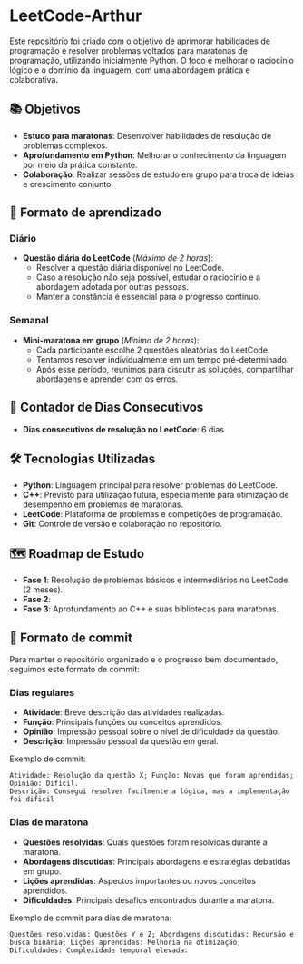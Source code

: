 # LeetCode-Arthur

Este repositório foi criado com o objetivo de aprimorar habilidades de programação e resolver problemas voltados para maratonas de programação, utilizando inicialmente Python. O foco é melhorar o raciocínio lógico e o domínio da linguagem, com uma abordagem prática e colaborativa.

## 📚 Objetivos
- **Estudo para maratonas**: Desenvolver habilidades de resolução de problemas complexos.
- **Aprofundamento em Python**: Melhorar o conhecimento da linguagem por meio da prática constante.
- **Colaboração**: Realizar sessões de estudo em grupo para troca de ideias e crescimento conjunto.

## 🚀 Formato de aprendizado

### Diário
- **Questão diária do LeetCode** (*Máximo de 2 horas*):
  - Resolver a questão diária disponível no LeetCode.
  - Caso a resolução não seja possível, estudar o raciocínio e a abordagem adotada por outras pessoas.
  - Manter a constância é essencial para o progresso contínuo.

### Semanal
- **Mini-maratona em grupo** (*Mínimo de 2 horas*):
  - Cada participante escolhe 2 questões aleatórias do LeetCode.
  - Tentamos resolver individualmente em um tempo pré-determinado.
  - Após esse período, reunimos para discutir as soluções, compartilhar abordagens e aprender com os erros.

## 📅 Contador de Dias Consecutivos
- **Dias consecutivos de resolução no LeetCode**: 6 dias

## 🛠️ Tecnologias Utilizadas
- **Python**: Linguagem principal para resolver problemas do LeetCode.
- **C++**: Previsto para utilização futura, especialmente para otimização de desempenho em problemas de maratonas.
- **LeetCode**: Plataforma de problemas e competições de programação.
- **Git**: Controle de versão e colaboração no repositório.

## 🗺️ Roadmap de Estudo
- **Fase 1**: Resolução de problemas básicos e intermediários no LeetCode (2 meses).
- **Fase 2**: 
- **Fase 3**: Aprofundamento ao C++ e suas bibliotecas para maratonas.

## 📝 Formato de commit
Para manter o repositório organizado e o progresso bem documentado, seguimos este formato de commit:

### Dias regulares

- **Atividade**: Breve descrição das atividades realizadas.
- **Função**: Principais funções ou conceitos aprendidos.
- **Opinião**: Impressão pessoal sobre o nível de dificuldade da questão.
- **Descrição**: Impressão pessoal da questão em geral.

Exemplo de commit:

```
Atividade: Resolução da questão X; Função: Novas que foram aprendidas; Opinião: Dificil.
Descrição: Consegui resolver facilmente a lógica, mas a implementação foi dificil
```

### Dias de maratona

- **Questões resolvidas**: Quais questões foram resolvidas durante a maratona.
- **Abordagens discutidas**: Principais abordagens e estratégias debatidas em grupo.
- **Lições aprendidas**: Aspectos importantes ou novos conceitos aprendidos.
- **Dificuldades**: Principais desafios encontrados durante a maratona.

Exemplo de commit para dias de maratona:

```
Questões resolvidas: Questões Y e Z; Abordagens discutidas: Recursão e busca binária; Lições aprendidas: Melhoria na otimização; Dificuldades: Complexidade temporal elevada.
```

